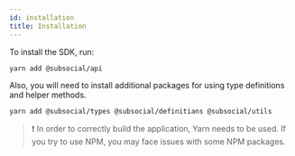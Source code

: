 ```yaml
---
id: installation
title: Installation
---
```


To install the SDK, run:

```
yarn add @subsocial/api
```

Also, you will need to install additional packages for using type definitions and helper methods.

```
yarn add @subsocial/types @subsocial/definitians @subsocial/utils
```

> :exclamation: In order to correctly build the application, Yarn needs to be used. If you try to use NPM, you may face issues with some NPM packages.

